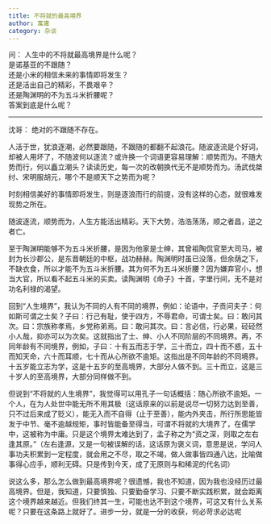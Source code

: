 ```yaml
---
title: 不将就的最高境界
author: 寓庸
category: 杂谈
---
```

问：
人生中的不将就最高境界是什么呢？  
是诺基亚的不跟随？  
还是小米的相信未来的事情即将发生？  
还是活出自己的精彩，不畏艰辛？  
还是陶渊明的不为五斗米折腰呢？  
答案到底是什么呢？

---
沈哥：
绝对的不跟随不存在。

人活于世，犹浪逐潮，必然要跟随，不跟随的都翻不起浪花。随波逐流是个好词，却被人用坏了，不随波何以逐流？或许换一个词语更容易理解：顺势而为。不随大势而行，何以矗立潮头？读读历史，每一次的改朝换代无不是顺势而为。汤武伐桀纣、宋明服胡元，哪个不是顺天下之势而为呢？

时刻相信美好的事情即将发生，则是逐浪而行的前提，没有这样的心态，就很难发现势之所在。

随波逐流，顺势而为，人生方能活出精彩。天下大势，浩浩荡荡，顺之者昌，逆之者亡。

至于陶渊明能够不为五斗米折腰，是因为他家是士绅，其曾祖陶侃官至大司马，被封为长沙郡公，是东晋朝廷的中枢，战功赫赫。陶渊明时虽已没落，但余荫之下，不缺衣食，所以才能不为五斗米折腰。其为何不为五斗米折腰？因为嫌弃官小，想当大官，所以看不起五斗米的买卖。读陶渊明《命子》十首，字里行间，无不是对功名利禄的渴望。

回到“人生境界”，我认为不同的人有不同的境界，例如：论语中，子贡问夫子：何如斯可谓之士矣？子曰：行己有耻，使于四方，不辱君命，可谓士矣。曰：敢问其次。曰：宗族称孝焉，乡党称弟焉。曰：敢问其次。曰：言必信，行必果，硁硁然小人哉，抑亦可以为次矣。这就指出了士、绅、小人不同阶层的不同境界。再，不同年龄有不同境界，例如，子曰：十有五而志于学，三十而立，四十而不惑，五十而知天命，六十而耳顺，七十而从心所欲不逾矩。这指出是不同年龄的不同境界。十五岁能立志为学，这是十五岁的至高境界，大部分人做不到。三十而立，这是三十岁人的至高境界，大部分同样做不到。

但说到“不将就的人生境界”，我觉得可以用孔子一句话概括：随心所欲不逾矩。一个人，在为人处世中能无所不用其极（这话原来的以前是说尽一切努力达到至善，只不过后来成了贬义），能无入而不自得（止于至善），能内外夹击，所行所思能皆发于中节、毫不逾越规矩，事时皆能备至得当，可谓不将就的大境界了，在儒学中，这被称为中庸。只是这个境界太难达到了，孟子称之为“资之深，则取之左右逢其原。”（左右逢源，又是一句被误解的话，这话原为褒义词，意思是说，学问人事功夫积累到一定程度，就会用之不尽，取之不竭，做人做事皆四通八达，比喻做事得心应手，顺利无碍。只是传到今天，成了无原则与和稀泥的代名词）

说这么多，那么怎么做到最高境界呢？很遗憾，我也不知道，因为我也没经历过最高境界。但是，我知道，只要慎独、只要勤奋学习、只要不断实践积累，就会距离这个境界越来越近。但我们终其一生，可能也达不到这个境界，可这又有什么关系呢？只要在这条路上就好了。进步一分，就是一分的收获，何必苛求必达呢